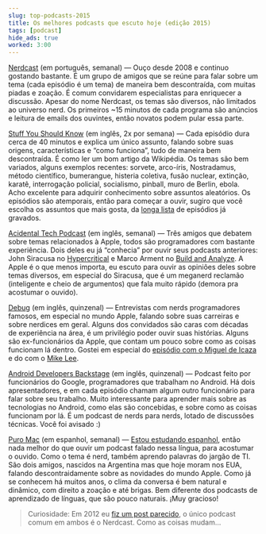 ```yaml
---
slug: top-podcasts-2015
title: Os melhores podcasts que escuto hoje (edição 2015)
tags: [podcast]
hide_ads: true
worked: 3:00
---
```


[Nerdcast](http://jovemnerd.com.br/categoria/nerdcast/) (em português, semanal) —
Ouço desde 2008 e continuo gostando bastante. É um grupo de amigos que se reúne para falar sobre um tema (cada episódio é um tema) de maneira bem descontraída, com muitas piadas e zoação. É comum convidarem especialistas para enriquecer a discussão. Apesar do nome Nerdcast, os temas são diversos, não limitados ao universo nerd. Os primeiros ~15 minutos de cada programa são anúncios e leitura de emails dos ouvintes, então novatos podem pular essa parte.

[Stuff You Should Know](http://www.stuffyoushouldknow.com/podcasts/) (em inglês, 2x por semana) —
Cada episódio dura cerca de 40 minutos e explica um único assunto, falando sobre suas origens, características e “como funciona”, tudo de maneira bem descontraída. É como ler um bom artigo da Wikipédia. Os temas são bem variados, alguns exemplos recentes: sorvete, arco-íris, Nostradamus, método científico, bumerangue, histeria coletiva, fusão nuclear, extinção, karatê, interrogação policial, socialismo, pinball, muro de Berlin, ebola. Acho excelente para adquirir conhecimento sobre assuntos aleatórios. Os episódios são atemporais, então para começar a ouvir, sugiro que você escolha os assuntos que mais gosta, da [longa lista](http://www.stuffyoushouldknow.com/podcasts/archive/) de episódios já gravados.

[Acidental Tech Podcast](http://atp.fm) (em inglês, semanal) —
Três amigos que debatem sobre temas relacionados à Apple, todos são programadores com bastante experiência. Dois deles eu já “conhecia” por ouvir seus podcasts anteriores: John Siracusa no [Hypercritical](http://5by5.tv/hypercritical) e Marco Arment no [Build and Analyze](http://5by5.tv/buildanalyze/). A Apple é o que menos importa, eu escuto para ouvir as opiniões deles sobre temas diversos, em especial do Siracusa, que é um meganerd reclamão (inteligente e cheio de argumentos) que fala muito rápido (demora pra acostumar o ouvido).

[Debug](http://www.imore.com/debug) (em inglês, quinzenal) —
Entrevistas com nerds programadores famosos, em especial no mundo Apple, falando sobre suas carreiras e sobre nerdices em geral. Alguns dos convidados são caras com décadas de experiência na área, é um privilégio poder ouvir suas histórias. Alguns são ex-funcionários da Apple, que contam um pouco sobre como as coisas funcionam lá dentro. Gostei em especial do [episódio com o Miguel de Icaza](http://www.imore.com/debug-31-miguel-de-icaza-mono) e do com o [Mike Lee](http://www.imore.com/debug-13-mike-lee-and-lemur-chemistry).

[Android Developers Backstage](http://androidbackstage.blogspot.com.br/) (em inglês, quinzenal) —
Podcast feito por funcionários do Google, programadores que trabalham no Android. Há dois apresentadores, e em cada episódio chamam algum outro funcionário para falar sobre seu trabalho. Muito interessante para aprender mais sobre as tecnologias no Android, como elas são concebidas, e sobre como as coisas funcionam por lá. É um podcast de nerds para nerds, lotado de discussões técnicas. Você foi avisado :)

[Puro Mac](http://www.puromac.com/) (em espanhol, semanal) —
[Estou estudando espanhol](https://twitter.com/oreio/status/568404393206390784), então nada melhor do que ouvir um podcast falado nessa língua, para acostumar o ouvido. Como o tema é nerd, também aprendo palavras do jargão de TI. São dois amigos, nascidos na Argentina mas que hoje moram nos EUA, falando descontraidamente sobre as novidades do mundo Apple. Como já se conhecem há muitos anos, o clima da conversa é bem natural e dinâmico, com direito a zoação e até brigas. Bem diferente dos podcasts de aprendizado de línguas, que são pouco naturais. ¡Muy gracioso!

> Curiosidade: Em 2012 eu [fiz um post parecido](http://aurelio.net/blog/2012/12/12/os-5-melhores-podcasts-que-escuto-hoje/), o único podcast comum em ambos é o Nerdcast. Como as coisas mudam...

